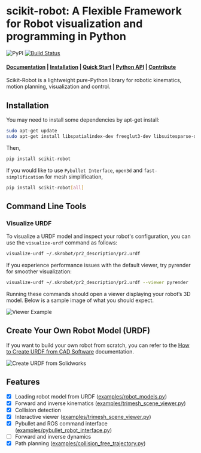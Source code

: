 # scikit-robot: A Flexible Framework for Robot visualization and programming in Python

![PyPI](https://img.shields.io/pypi/v/scikit-robot.svg)
[![Build Status](https://github.com/iory/scikit-robot/actions/workflows/test.yml/badge.svg?branch=main)](https://github.com/iory/scikit-robot/actions)


<h4>
    <a href="https://scikit-robot.readthedocs.io/en/latest/">Documentation</a> |
    <a href="https://scikit-robot.readthedocs.io/en/latest/install/index.html">Installation</a> |
    <a href="https://scikit-robot.readthedocs.io/en/latest/examples/index.html">Quick Start</a> |
    <a href="https://scikit-robot.readthedocs.io/en/latest/reference/index.html">Python API</a> |
    <a href="https://scikit-robot.readthedocs.io/en/latest/development/index.html">Contribute</a>
</h4>

Scikit-Robot is a lightweight pure-Python library for robotic kinematics,
motion planning, visualization and control.

## Installation
You may need to install some dependencies by apt-get install:
```bash
sudo apt-get update
sudo apt-get install libspatialindex-dev freeglut3-dev libsuitesparse-dev libblas-dev liblapack-dev
```

Then,
```bash
pip install scikit-robot
```

If you would like to use `Pybullet Interface`, `open3d` and `fast-simplification` for mesh simplification,

```bash
pip install scikit-robot[all]
```

## Command Line Tools

### Visualize URDF

To visualize a URDF model and inspect your robot's configuration, you can use the `visualize-urdf` command as follows:

```bash
visualize-urdf ~/.skrobot/pr2_description/pr2.urdf
```

If you experience performance issues with the default viewer, try pyrender for smoother visualization:

```bash
visualize-urdf ~/.skrobot/pr2_description/pr2.urdf --viewer pyrender
```

Running these commands should open a viewer displaying your robot’s 3D model. Below is a sample image of what you should expect.

![Viewer Example](docs/image/viewer.jpg)

## Create Your Own Robot Model (URDF)

If you want to build your own robot from scratch, you can refer to the [How to Create URDF from CAD Software](https://scikit-robot.readthedocs.io/en/latest/reference/how_to_create_urdf_from_cad.html) documentation.

![Create URDF from Solidworks](docs/image/urdf-from-solidworks.png)


## Features

- [x] Loading robot model from URDF ([examples/robot_models.py](examples/robot_models.py))
- [x] Forward and inverse kinematics ([examples/trimesh_scene_viewer.py](examples/trimesh_scene_viewer.py))
- [x] Collision detection
- [x] Interactive viewer ([examples/trimesh_scene_viewer.py](examples/trimesh_scene_viewer.py))
- [x] Pybullet and ROS command interface ([examples/pybullet_robot_interface.py](examples/pybullet_robot_interface.py))
- [ ] Forward and inverse dynamics
- [x] Path planning ([examples/collision_free_trajectory.py](examples/collision_free_trajectory.py))
